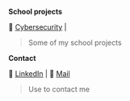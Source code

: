 **School projects**

🔐 [Cybersecurity](https://github.com/fatlindisufistudenthogent/cyber-npe-opdracht) |

> Some of my school projects

**Contact**

🔗 [LinkedIn](https://www.linkedin.com/FatlindIsufi) |
📩 [Mail](fatlind.isufi@student.hogent.be)

> Use to contact me

